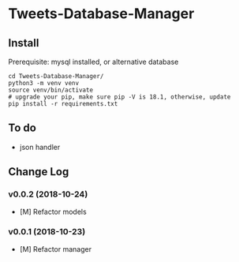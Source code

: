 # Tweets-Database-Manager

## Install

Prerequisite:
mysql installed, or alternative database

```
cd Tweets-Database-Manager/
python3 -m venv venv  
source venv/bin/activate
# upgrade your pip, make sure pip -V is 18.1, otherwise, update
pip install -r requirements.txt
```

## To do
- json handler 


## Change Log
### v0.0.2 (2018-10-24)
- [M] Refactor models

### v0.0.1 (2018-10-23)
- [M] Refactor manager
